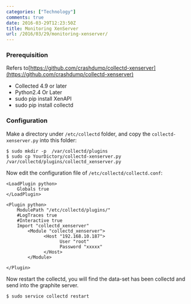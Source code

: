 ```yaml
---
categories: ["Technology"]
comments: true
date: 2016-03-29T12:23:50Z
title: Monitoring XenServer
url: /2016/03/29/monitoring-xenserver/
---
```


### Prerequisition
Refers
to[https://github.com/crashdump/collectd-xenserver](https://github.com/crashdump/collectd-xenserver)     

* Collected 4.9 or later
* Python2.4 Or Later
* sudo pip install XenAPI
* sudo pip install collectd

### Configuration
Make a directory under `/etc/collectd` folder, and copy the
`collectd-xenserver.py` into this folder:    

```
$ sudo mkdir -p  /var/collectd/plugins
$ sudo cp YourDictory/collectd-xenserver.py /var/collectd/plugins/collectd_xenserver.py
```
Now edit the configuration file of `/etc/collectd/collectd.conf`:    

```
<LoadPlugin python>
	Globals true
</LoadPlugin>

<Plugin python>
	ModulePath "/etc/collectd/plugins/"
	#LogTraces true
	#Interactive true
	Import "collectd_xenserver"
        <Module "collectd_xenserver">
              <Host "192.168.10.187">
                    User "root"
                    Password "xxxxx"
              </Host>
        </Module>

</Plugin>
```
Now restart the collectd, you will find the data-set has been collectd and
send into the graphite server.    

```
$ sudo service collectd restart
```
